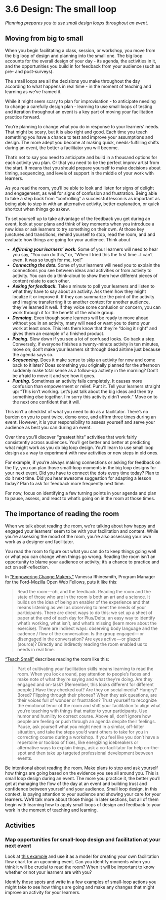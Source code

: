 # 3.6 Design: The small loop

_Planning prepares you to use small design loops throughout an event._

## Moving from big to small

When you begin facilitating a class, session, or workshop, you move from the big loop of design and planning into the small one. The big loop accounts for the overall design of your day - its agenda, the activities in it, and the opportunities you build in for feedback from your audience \(such as pre- and post-surveys\).

The small loops are all the decisions you make throughout the day according to what happens in real time - in the moment of teaching and learning as we’ve framed it.

While it might seem scary to plan for improvisation - to anticipate needing to change a carefully design plan - learning to use small loops of testing and iteration throughout an event is a key part of moving your facilitation practice forward.

You’re planning to change what you do in response to your learners’ needs. That might be scary, but it is also right and good. Each time you teach something you have a chance to test and improve your assumptions and design. The more adept you become at making quick, needs-fulfilling shifts during an event, the better a facilitator you will become.

That’s not to say you need to anticipate and build in a thousand options for each activity you plan. Or that you need to be the perfect improv artist from the start. It means that you should prepare yourself to make decisions about timing, sequencing, and levels of support in the middle of your work with learners.

As you read the room, you’ll be able to look and listen for signs of delight and engagement, as well for signs of confusion and frustration. Being able to take a step back from “controlling” a successful lesson is as important as being able to step in with an alternative activity, better explanation, or quick shortcut when things go askew.

To set yourself up to take advantage of the feedback you get during an event, look at your plans and think of key moments when you introduce a new idea or ask learners to try something on their own. At those key junctures and transitions, remind yourself to stop, read the room, and and evaluate how things are going for your audience. Think about

* _**Affirming your learners’ work.**_ Some of your learners will need to hear you say, “You can do this,” or, “When I tried this the first time…I can’t even. It was so tough for me, too!”
* _**Connecting the dots.**_ Some of your learners will need you to explain the connections you see between ideas and activities or from activity to activity. You can do a think-aloud to show them how different pieces of content relate to each other.
* _**Asking for feedback.**_ Take a minute to poll your learners and listen to what they have to say about an activity. Ask them how they might localize it or improve it. If they can summarize the point of the activity and imagine transferring it to another context for another audience, they’ve learned it well. If they voice some confusion or concern, you can work through it for the benefit of the whole group.
* _**Demoing.**_ Even though some learners will be ready to move ahead without you in an activity, many will need or want you to demo your work at least once. This lets them know that they’re “doing it right” and gives them an example of a finished product.
* _**Pacing.**_ Slow down if you see a lot of confused looks. Go back a step. Conversely, if everyone finishes a twenty-minute activity in ten minutes, move on; don’t make your learners sit through dead airtime just because the agenda says so.
* _**Sequencing.**_ Does it make sense to skip an activity for now and come back to it later? Does something you originally planned for the afternoon suddenly make total sense as a follow-up activity in the morning? Don’t be afraid to move it and see how it goes.
* _**Punting.**_ Sometimes an activity fails completely. It causes more confusion than empowerment or relief. Punt it. Tell your learners straight up: “This isn’t working. Let’s just talk about the big ideas and then try something else together. I’m sorry this activity didn’t work.” Move on to the next one confident that it will.

This isn’t a checklist of what you need to do as a facilitator. There’s no burden on you to punt twice, demo once, and affirm three times during an event. However, it is your responsibility to assess yourself and serve your audience as best you can during an event.

Over time you’ll discover “greatest hits” activities that work fairly consistently across audiences. You’ll get better and better at predicting what might work as you do big loop design. You’ll learn to use small loop design as a way to experiment with new activities or new steps in old ones.

For example, if you’re always making connections or asking for feedback on the fly, you can plan those small-loop moments in the big loop designs for your next event. Did you have to connect the dots every time today? Plan to do it next time. Did you hear awesome suggestion for adapting a lesson today? Plan to ask for feedback more frequently next time.

For now, focus on identifying a few turning points in your agenda and plan to pause, assess, and react to what’s going on in the room at those times.

## The importance of reading the room

When we talk about reading the room, we’re talking about how happy and engaged your learners’ seem to be with your facilitation and content. While you’re assessing the mood of the room, you’re also assessing your own work as a designer and facilitator.

You read the room to figure out what you can do to keep things going well or what you can change when things go wrong. Reading the room isn’t an opportunity to blame your audience or activity; it’s a chance to practice and act on self-reflection.

In [“Empowering Change Makers,”](https://medium.com/read-write-participate/empowering-change-makers-e9d27171e888#.8vy4w1q1j) Vanessa Rhinesmith, Program Manager for the Ford-Mozilla Open Web Fellows, puts it like this:

> Read the room — oh, and the feedback. Reading the room and the state of those who are in the room is both an art and a science. It builds on the idea of being an enabler of the experience and that means listening as well as observing to meet the needs of your participants. There are direct ways to do this: we set up a sheet of paper at the end of each day for Plus/Delta; an easy way to identify what’s working, what isn’t, and what’s missing \(learn more about the exercise\). There are indirect ways: observing body language and the cadence / flow of the conversation. Is the group engaged — or disengaged in the conversation? Are eyes active — or glazed \(source\)? Directly and indirectly reading the room enabled us to needs in real time.

[“Teach Small”](https://medium.com/read-write-participate/teach-small-94ccf239eac#.vale1edxv) describes reading the room like this:

> Part of cultivating your facilitation skills means learning to read the room. When you look around, pay attention to people’s faces and make note of what they’re saying and what they’re doing. Are they engaged and on-task? \(Remember, this looks different for different people.\) Have they checked out? Are they on social media? Hungry? Bored? Flipping through their phones? When they ask questions, are their voices full of wonder or frustration? Trust yourself to recognize the emotional tenor of the room and shift your facilitation to align what you’re teaching with things that matter to your participants. Use humor and humility to correct course. Above all, don’t ignore how people are feeling or push through an agenda despite their feelings. Pause, ask yourself what you might need in a similar, off-kilter situation, and take the steps you’d want others to take for you in correcting course during a workshop. If you feel like you don’t have a repertoire or toolbox of fixes, like energizing icebreakers or alternative ways to explain things, ask a co-facilitator for help on-the-spot and then take up targeted professional development between events.

Be intentional about reading the room. Make plans to stop and ask yourself how things are going based on the evidence you see all around you. This is small loop design during an event. The more you practice it, the better you’ll get at managing the flow of the day at an event and building trust and confidence between yourself and your audience. Small loop design, in this context, is paying attention to your audience and showing your care for your learners. We’ll talk more about those things in later sections, but all of them begin with learning how to apply small loops of design and feedback to your work in the moment of teaching and learning.

## Activities

### Map opportunities for small-loop design and facilitation at your next event

Look at [this example](/activities/map-opportunities-for-small-loop.pdf) and use it as a model for creating your own facilitation flow chart for an upcoming event. Can you identify moments when you think it will be crucial to read the room? When it will be important to know whether or not your learners are with you?

Identify those spots and write in a few examples of small-loop actions you might take to see how things are going and make any changes that might improve an activity for your learners.

